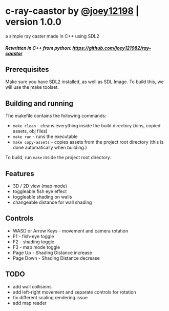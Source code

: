 # c-ray-caastor by [@joey12198](https://github.com/joey121982/) | version 1.0.0

<p> a simple ray caster made in C++ using SDL2 </p>

##### Rewritten in C++ from python: https://github.com/joey121982/ray-caastor

## Prerequisites

Make sure you have SDL2 installed, as well as SDL Image.
To build this, we will use the make toolset.

## Building and running

The makefile contains the following commands:

* ```make clean``` - cleans everything inside the build directory (bins, copied assets, obj files)
* ```make run``` - runs the executable
* ```make copy-assets``` - copies assets from the project root directory (this is done automatically when building.)

To build, run ```make``` inside the project root directory.

## Features

- 3D / 2D view (map mode)
- toggleable fish eye effect
- toggleable shading on walls
- changeable distance for wall shading

## Controls

- WASD or Arrow Keys - movement and camera rotation
- F1 - fish-eye toggle
- F2 - shading toggle
- F3 - map mode toggle
- Page Up - Shading Distance increase
- Page Down - Shading Distance decrease

## TODO

- add wall collisions
- add left-right movement and separate controls for rotation
- fix different scaling rendering issue
- add map reader
